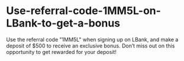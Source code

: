 # Use-referral-code-1MM5L-on-LBank-to-get-a-bonus
Use the referral code "1MM5L" when signing up on LBank, and make a deposit of $500 to receive an exclusive bonus. Don’t miss out on this opportunity to get rewarded for your deposit!
